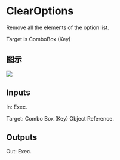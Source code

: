 # ClearOptions

Remove all the elements of the option list.

Target is ComboBox (Key)

## 图示

![]($-20221218-18195945.png)

## Inputs

In: Exec.

Target: Combo Box (Key) Object Reference.  

## Outputs

Out: Exec.


